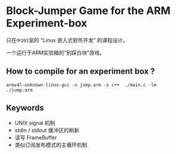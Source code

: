 # Block-Jumper Game for the ARM Experiment-box

只在`中202`室的 “Linux 嵌入式软件开发” 的课程设计。

一个运行于ARM实验箱的“别踩白块”游戏。


## How to compile for an experiment box ?
```shell
armv4l-unknown-linux-gcc -o jump.arm -x c++  ./main.c -lm
./jump.arm
```

## Keywords
- UNIX signal 机制
- stdin / stdout 缓冲区的刷新
- 读写 FrameBuffer
- 类似订阅发布模式的主循环机制




